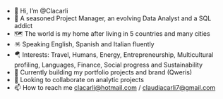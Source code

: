 - 👋 Hi, I’m @Clacarli
- 👀 A seasoned Project Manager, an evolving Data Analyst and a SQL addict
- 🗺️ The world is my home after living in 5 countries and many cities
- 🪅 Speaking English, Spanish and Italian fluently
- 🪂 Interests: Travel, Humans, Energy, Entrepreneurship, Multicultural profiling, Languages, Finance, Social progress and Sustainability
- 🌱 Currently building my portfolio projects and brand (Qweris)
- 💞️ Looking to collaborate on analytic projects 
- 📫 How to reach me clacarli@hotmail.com / claudiacarli7@gmail.com

<!---
Clacarli/Clacarli is a ✨ special ✨ repository because its `README.md` (this file) appears on your GitHub profile.
You can click the Preview link to take a look at your changes.
--->

